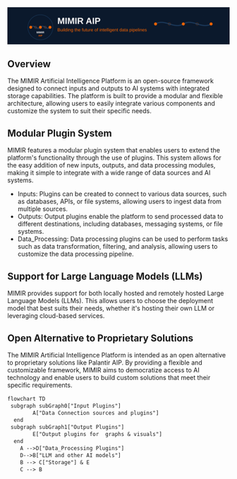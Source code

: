 <img src="Docs/Assets/mimir-aip-svg-banners.svg" alt="Mimir AIP- Building the future of intelligent data pipelines"/>

Overview
---
The MIMIR Artificial Intelligence Platform is an open-source framework designed to connect inputs and outputs to AI systems with integrated storage capabilities. The platform is built to provide a modular and flexible architecture, allowing users to easily integrate various components and customize the system to suit their specific needs.

Modular Plugin System
---
MIMIR features a modular plugin system that enables users to extend the platform's functionality through the use of plugins. This system allows for the easy addition of new inputs, outputs, and data processing modules, making it simple to integrate with a wide range of data sources and AI systems.

- Inputs: Plugins can be created to connect to various data sources, such as databases, APIs, or file systems, allowing users to ingest data from multiple sources.
- Outputs: Output plugins enable the platform to send processed data to different destinations, including databases, messaging systems, or file systems.
- Data_Processing: Data processing plugins can be used to perform tasks such as data transformation, filtering, and analysis, allowing users to customize the data processing pipeline.

Support for Large Language Models (LLMs)
---
MIMIR provides support for both locally hosted and remotely hosted Large Language Models (LLMs). This allows users to choose the deployment model that best suits their needs, whether it's hosting their own LLM or leveraging cloud-based services.

Open Alternative to Proprietary Solutions
---
The MIMIR Artificial Intelligence Platform is intended as an open alternative to proprietary solutions like Palantir AIP. By providing a flexible and customizable framework, MIMIR aims to democratize access to AI technology and enable users to build custom solutions that meet their specific requirements.

```mermaid
flowchart TD
 subgraph subGraph0["Input Plugins"]
        A["Data Connection sources and plugins"]
  end
 subgraph subGraph1["Output Plugins"]
        E["Output plugins for  graphs & visuals"]
  end
    A -->D["Data_Processing Plugins"]
    D-->B["LLM and other AI models"]
    B --> C["Storage"] & E
    C --> B

```
